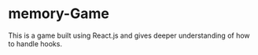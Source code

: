 # memory-Game

This is a game built using React.js and gives deeper understanding of how to handle hooks.
